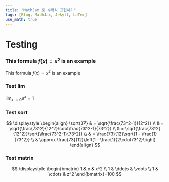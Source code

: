```yaml
---
title: "MathJax 로 수학식 표현하기"
tags: [Blog, MathJax, Jekyll, LaTex]
use_math: true
---
```


# Testing


### This formula $f(x) = x^2$ is an example

This formula $f(x) = x^2$ is an example


### Test lim

$\displaystyle \lim_{x \to 0}{e^x}=1$


### Test sort

$$
\displaystyle
\begin{align}
\sqrt{37} & = \sqrt{\frac{73^2-1}{12^2}} \\
& = \sqrt{\frac{73^2}{12^2}\cdot\frac{73^2-1}{73^2}} \\
& = \sqrt{\frac{73^2}{12^2}}\sqrt{\frac{73^2-1}{73^2}} \\
& = \frac{73}{12}\sqrt{1 - \frac{1}{73^2}} \\
& \approx \frac{73}{12}\left(1 - \frac{1}{2\cdot73^2}\right) 
\end{align}
$$



### Test matrix

$$
\displaystyle
\begin{bmatrix} 1 & x & x^2 \\
1 & \ddots & \vdots \\
1 & \cdots & z^2
\end{bmatrix}=100
$$

